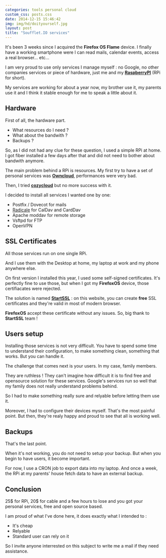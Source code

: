 ```yaml
---
categories: tools personal cloud
custom_css: posts.css
date: 2014-12-15 15:46:42
img: img/hd/doityourself.jpg
layout: post
title: "Soufflet.IO services"
---
```


It's been 3 weeks since I acquired the **Firefox OS Flame** device. I finally
have a working smartphone were I can read mails, calendar events, access a real
browser… etc…

I am very proud to use only services I manage myself : no Google, no other
companies services or piece of hardware, just me and my
[**RaspberryPI**](http://www.raspberrypi.org/) (RPi for short).


My services are working for about a year now, my brother use it, my parents use
it and I think it stable enough for me to speak a little about it.


## Hardware

First of all, the hardware part.

* What resources do I need ?
* What about the bandwith ?
* Backups ?

So, as I did not had any clue for these question, I used a simple RPi at home. I
got fiber installed a few days after that and did not need to bother about
bandwith anymore.

The main problem behind a RPi is resources. My first try to have a set of
personal services was [**Owncloud**](http://owncloud.org/), performances were very bad.

Then, I tried [**cozycloud**](http://cozy.io/) but no more success with it.


I decided to install all services I wanted one by one:

* Postfix / Dovecot for mails
* [Radicale](http://radicale.org/) for CalDav and CardDav
* Apache moddav for remote storage
* Vsftpd for FTP
* OpenVPN


## SSL Certificates


All those services run on one single RPi.

And I use them with the Desktop at home, my laptop at work and my phone anywhere
else.

On first version I installed this year, I used some self-signed certificates.
It's perfectly fine to use those, but when I got my **FirefoxOS** device, those
certifiacates were rejected.

The solution is named [**StartSSL**](https://www.startssl.com/) : on this
website, you can create **free** SSL certificates and they're valid in most of
modern browser.

**FirefoxOS** accept these certificate without any issues. So, big thank to
**StartSSL** team !


## Users setup


Installing those services is not very difficult. You have to spend some time to
understand their configuration, to make something clean, something that works.
But you can handle it.

The challenge that comes next is your users. In my case, family members.


They are ruthless ! They can't imagine how difficult it is to find free and
opensource solution for these services. Google's services run so well that my
family does not really understand problems behind.


So I had to make something really sure and relyable before letting them use it.


Moreover, I had to configure their devices myself. That's the most painful
point. But then, they're realy happy and proud to see that all is working well.


## Backups

That's the last point.

When it's not working, you do not need to setup your backup. But when you begin
to have users, it become important.


For now, I use a CRON job to export data into my laptop. And once a week, the
RPi at my parents' house fetch data to have an external backup.


## Conclusion

25$ for RPi, 20$ for cable and a few hours to lose and you got your personal
services, free and open source based.

I am proud of what I've done here, it does exactly what I intended to :

* It's cheap
* Relyable
* Standard user can rely on it


So I invite anyone interrested on this subject to write me a mail if they need
assistance.
